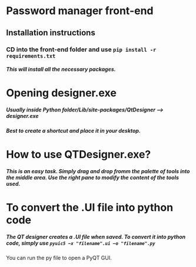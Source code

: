 # Password manager front-end

## Installation instructions
### CD into the front-end folder and use `pip install -r requirements.txt`
##### This will install all the necessary packages.

# Opening designer.exe
##### Usually inside Python folder/Lib/site-packages/QtDesigner --> designer.exe
##### Best to create a shortcut and place it in your desktop.

# How to use QTDesigner.exe?
##### This is an easy task. Simply drag and drop fromm the palette of tools into the middle area. Use the right pane to modify the content of the tools used.

# To convert the .UI file into python code
##### The QT designer creates a .UI file when saved. To convert it into python code, simply use `pyuic5 –x "filename".ui –o "filename".py`

You can run the py file to open a PyQT GUI.